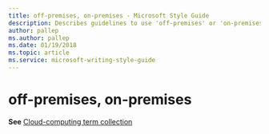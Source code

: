 ```yaml
---
title: off-premises, on-premises - Microsoft Style Guide
description: Describes guidelines to use 'off-premises' or 'on-premises' in Microsoft documents. See 'Cloud-computing term collection' for more information.
author: pallep
ms.author: pallep
ms.date: 01/19/2018
ms.topic: article
ms.service: microsoft-writing-style-guide
---
```


# off-premises, on-premises

**See** [Cloud-computing term collection](~/a-z-word-list-term-collections/term-collections/cloud-computing-terms.md)
